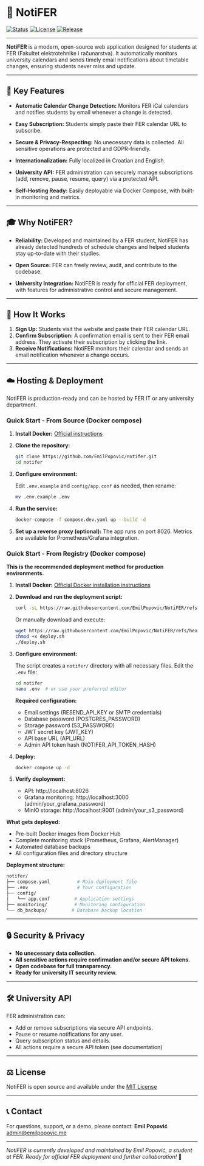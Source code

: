 # 📅 NotiFER

[![Status](https://img.shields.io/endpoint?url=https%3A%2F%2Fstatus.notifer.emilpopovic.me%2Fshield-badges%2Fstatus.json&style=flat)](https://status.notifer.emilpopovic.me)
[![License](https://img.shields.io/github/license/myolnyr/NotiFER)](https://github.com/myolnyr/NotiFER/blob/master/LICENSE)
[![Release](https://img.shields.io/github/v/release/myolnyr/NotiFER)](https://github.com/myolnyr/NotiFER/releases)

---

**NotiFER** is a modern, open-source web application designed for students at FER (Fakultet elektrotehnike i računarstva).
It automatically monitors university calendars and sends timely email notifications about timetable changes, ensuring students never miss and update.

---

## 🚀 Key Features

- **Automatic Calendar Change Detection:**
    Monitors FER iCal calendars and notifies students by email whenever a change is detected.

- **Easy Subscription:**
    Students simply paste their FER calendar URL to subscribe.

- **Secure & Privacy-Respecting:**
    No unecessary data is collected. All sensitive operations are protected and GDPR-friendly.

- **Internationalization:**
    Fully localized in Croatian and English.

- **University API:**
    FER administration can securely manage subscriptions (add, remove, pause, resume, query) via a protected API.

- **Self-Hosting Ready:**
    Easily deployable via Docker Compose, with built-in monitoring and metrics.

---

## 🎓 Why NotiFER?

- **Reliability:**
    Developed and maintained by a FER student, NotiFER has already detected hundreds of schedule changes and helped students stay up-to-date with their studies.

- **Open Source:**
    FER can freely review, audit, and contribute to the codebase.

- **University Integration:**
    NotiFER is ready for official FER deployment, with features for administrative control and secure management.

---

## 🤔 How It Works

1. **Sign Up:**
    Students visit the website and paste their FER calendar URL.
2. **Confirm Subscription:**
    A confirmation email is sent to their FER email address. They activate their subscription by clicking the link.
3. **Receive Notifications:**
    NotiFER monitors their calendar and sends an email notification whenever a change occurs.

---

## ☁️ Hosting & Deployment

NotiFER is production-ready and can be hosted by FER IT or any university department.

### Quick Start - From Source (Docker compose)

1. **Install Docker:**
    [Official instructions](https://docs.docker.com/engine/install/)

2. **Clone the repository:**

    ```bash
    git clone https://github.com/EmilPopovic/notifer.git
    cd notifer
    ```

3. **Configure environment:**

    Edit `.env.example` and `config/app.conf` as needed, then rename:

    ```bash
    mv .env.example .env
    ```

4. **Run the service:**

    ```bash
    docker compose -f compose.dev.yaml up --build -d
    ```

5. **Set up a reverse proxy (optional):**
    The app runs on port 8026. Metrics are available for Prometheus/Grafana integration.

### Quick Start - From Registry (Docker compose)

**This is the recommended deployment method for production environments.**

1. **Install Docker:**
    [Official Docker installation instructions](https://docs.docker.com/engine/install/)

2. **Download and run the deployment script:**

    ```bash
    curl -sL https://raw.githubusercontent.com/EmilPopovic/NotiFER/refs/heads/master/deploy.sh | bash
    ```

    Or manually download and execute:

    ```bash
    wget https://raw.githubusercontent.com/EmilPopovic/NotiFER/refs/heads/master/deploy.sh
    chmod +x deploy.sh
    ./deploy.sh
    ```

3. **Configure environment:**

    The script creates a `notifer/` directory with all necessary files. Edit the `.env` file:

    ```bash
    cd notifer
    nano .env  # or use your preferred editor
    ```

    **Required configuration:**
    - Email settings (RESEND_API_KEY or SMTP credentials)
    - Database password (POSTGRES_PASSWORD)
    - Storage password (S3_PASSWORD)  
    - JWT secret key (JWT_KEY)
    - API base URL (API_URL)
    - Admin API token hash (NOTIFER_API_TOKEN_HASH)

4. **Deploy:**

    ```bash
    docker compose up -d
    ```

5. **Verify deployment:**

    - API: http://localhost:8026
    - Grafana monitoring: http://localhost:3000 (admin/your_grafana_password)
    - MinIO storage: http://localhost:9001 (admin/your_s3_password)

**What gets deployed:**

- Pre-built Docker images from Docker Hub
- Complete monitoring stack (Prometheus, Grafana, AlertManager)
- Automated database backups
- All configuration files and directory structure

**Deployment structure:**

```bash
notifer/
├── compose.yaml          # Main deployment file
├── .env                  # Your configuration
├── config/
│   └── app.conf         # Application settings
├── monitoring/          # Monitoring configuration
└── db_backups/         # Database backup location
```

---

## 🔒 Security & Privacy

- **No unecessary data collection.**
- **All sensitive actions require confirmation and/or secure API tokens.**
- **Open codebase for full transparency.**
- **Ready for university IT security review.**

---

## 🛠️ University API

FER administration can:

- Add or remove subscriptions via secure API endpoints.
- Pause or resume notifications for any user.
- Query subscription status and details.
- All actions require a secure API token (see documentation)

---

## ⚖️ License

NotiFER is open source and available under the [MIT License](LICENSE)

---

## 📞 Contact

For questions, support, or a demo, please contact:
**Emil Popović**
<admin@emilpopovic.me>

---

_NotiFER is currently developed and maintained by Emil Popović, a student at FER. Ready for official FER deployment and further collaboration!_ 🦄


